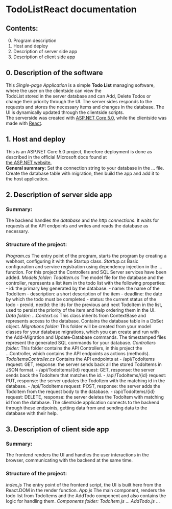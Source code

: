 # TodoListReact documentation
## Contents:
0. Program description
1. Host and deploy
2. Description of server side app
3. Description of client side app

## 0. Description of the software
  This _Single-page Application_ is a simple **Todo List** managing software, where the user on the clientside can view the  
  TodoList stored in the server database and can Add, Delete Todos or change their priority through the UI. The server sides responds to the  
  requests and stores the necessary items and changes in the database. The UI is dynamically updated through the clientside scripts.  
  The serverside was created with [ASP.NET Core 5.0](https://docs.microsoft.com/en-us/aspnet/core/?view=aspnetcore-5.0), while the clientside was made with [React](https://reactjs.org/).

## 1. Host and deploy
  This is an ASP.NET Core 5.0 project, therefore deployment is done as described in the official Microsoft docs found at  
  [the ASP.NET website.](https://docs.microsoft.com/en-us/aspnet/core/host-and-deploy/?view=aspnetcore-5.0)  
  **General summary:**
  Set the connection string to your database in the ... file. Create the database table with migration, then build the app and add it to the host application.

## 2. Description of server side app
### Summary:
  The backend handles _the database_ and _the http connections_. It waits for requests at the API endpoints and writes and reads the database as necessary.
### Structure of the project:
  _Program.cs_
  The entry point of the program, starts the program by creating a webhost, configuring it with the Startup class.
  _Startup.cs_
  Basic configuration and service registration using dependency injection in the ... function. For this project the Controllers and SQL Server services have been added. 
  _Models folder:_
	  _TodoItem.cs_
	  The model file for the database and the controller, represents a list item in the todo list with the following properties:  
	  - id: the primary key generated by the database.
	  - name: the name of the TodoItem
	  - description: a short description of the item
	  - deadline: the date by which the todo must be completed
	  - status: the current status of the todo
	  - prevId, nextId: the Ids for the previous and next TodoItem in the list, used to persist the priority of the item and help ordering them in the UI.
  _Data folder:_
	  _...Context.cs_
	  This class inherits from ContextBase and represents access to the database. Contains the database table in a DbSet object.
  _Migrations folder:_
	  This folder will be created from your model classes for your database migrations, which you can create and run with the Add-Migration and Update-Database commands.
	  The timestamped files represent the generated SQL commands for your database.
  _Controllers folder:_
	  This folder contains the API Controllers, in this project the ...Controller, which contains the API endpoints as actions (methods).
	  _TodoItemsController.cs_
	  Contains the API endpoints at
		  - /api/TodoItems
			  request: GET, response: the server sends back all the stored TodoItems in JSON format.
		  - /api/TodoItems/{id}
			request: GET, response: the server sends back the TodoItem that matches the id.
		- /api/TodoItems/{id}
			request: PUT, response: the server updates the TodoItem with the matching id in the database.
		- /api/TodoItems
			request: POST, response: the server adds the TodoItem from the request body to the database.
		- /api/TodoItems/{id}
			request: DELETE, response: the server deletes the TodoItem with matching id from the database.
	The clientside application connects to the backend through these endpoints, getting data from and sending data to the database with their help. 

## 3. Description of client side app
### Summary:
The frontend renders the UI and handles the user interactions in the browser, communicating with the backend at the same time.
### Structure of the project:
_index.js_
The entry point of the frontend script, the UI is built here from the React.DOM in the render function.
_App.js_
The main component, renders the todo list from TodoItems and the AddTodo component and also contains the logic for handling them.
_Components folder:_
	_TodoItem.js_
	...
	_AddTodo.js_
	...




